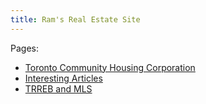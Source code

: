 ```yaml
---
title: Ram's Real Estate Site
---
```



Pages:  
- [Toronto Community Housing Corporation](toronto-community-housing-corporation.html)  
- [Interesting Articles](interesting-articles.html)  
- [TRREB and MLS](trreb-mls.html)
